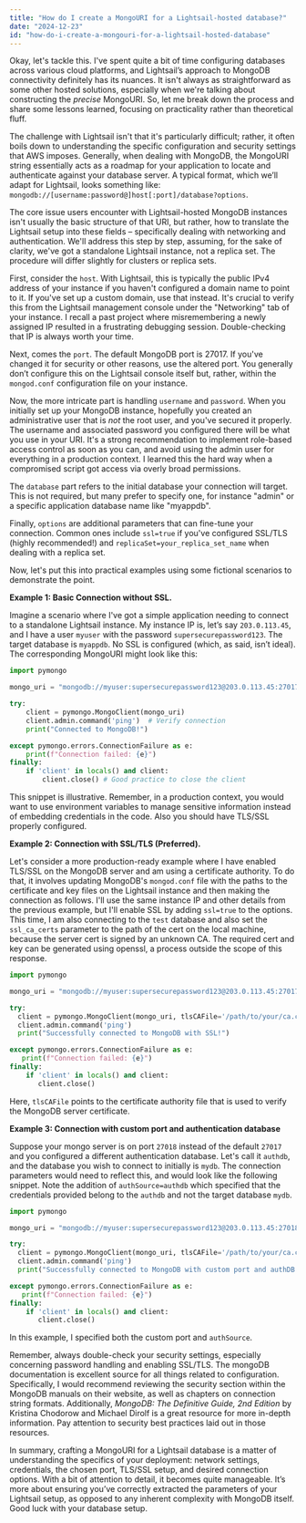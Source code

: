 ```yaml
---
title: "How do I create a MongoURI for a Lightsail-hosted database?"
date: "2024-12-23"
id: "how-do-i-create-a-mongouri-for-a-lightsail-hosted-database"
---
```


Okay, let's tackle this. I've spent quite a bit of time configuring databases across various cloud platforms, and Lightsail’s approach to MongoDB connectivity definitely has its nuances. It isn't always as straightforward as some other hosted solutions, especially when we're talking about constructing the *precise* MongoURI. So, let me break down the process and share some lessons learned, focusing on practicality rather than theoretical fluff.

The challenge with Lightsail isn't that it's particularly difficult; rather, it often boils down to understanding the specific configuration and security settings that AWS imposes. Generally, when dealing with MongoDB, the MongoURI string essentially acts as a roadmap for your application to locate and authenticate against your database server. A typical format, which we’ll adapt for Lightsail, looks something like: `mongodb://[username:password@]host[:port]/database?options`.

The core issue users encounter with Lightsail-hosted MongoDB instances isn't usually the basic structure of that URI, but rather, how to translate the Lightsail setup into these fields – specifically dealing with networking and authentication. We'll address this step by step, assuming, for the sake of clarity, we've got a standalone Lightsail instance, not a replica set. The procedure will differ slightly for clusters or replica sets.

First, consider the `host`. With Lightsail, this is typically the public IPv4 address of your instance if you haven't configured a domain name to point to it. If you've set up a custom domain, use that instead. It's crucial to verify this from the Lightsail management console under the "Networking" tab of your instance. I recall a past project where misremembering a newly assigned IP resulted in a frustrating debugging session. Double-checking that IP is always worth your time.

Next, comes the `port`. The default MongoDB port is 27017. If you've changed it for security or other reasons, use the altered port. You generally don’t configure this on the Lightsail console itself but, rather, within the `mongod.conf` configuration file on your instance.

Now, the more intricate part is handling `username` and `password`. When you initially set up your MongoDB instance, hopefully you created an administrative user that is *not* the root user, and you've secured it properly. The username and associated password you configured there will be what you use in your URI. It's a strong recommendation to implement role-based access control as soon as you can, and avoid using the admin user for everything in a production context. I learned this the hard way when a compromised script got access via overly broad permissions.

The `database` part refers to the initial database your connection will target. This is not required, but many prefer to specify one, for instance "admin" or a specific application database name like "myappdb".

Finally, `options` are additional parameters that can fine-tune your connection. Common ones include `ssl=true` if you've configured SSL/TLS (highly recommended!) and `replicaSet=your_replica_set_name` when dealing with a replica set.

Now, let's put this into practical examples using some fictional scenarios to demonstrate the point.

**Example 1: Basic Connection without SSL.**

Imagine a scenario where I've got a simple application needing to connect to a standalone Lightsail instance. My instance IP is, let’s say `203.0.113.45`, and I have a user `myuser` with the password `supersecurepassword123`. The target database is `myappdb`. No SSL is configured (which, as said, isn’t ideal). The corresponding MongoURI might look like this:

```python
import pymongo

mongo_uri = "mongodb://myuser:supersecurepassword123@203.0.113.45:27017/myappdb"

try:
    client = pymongo.MongoClient(mongo_uri)
    client.admin.command('ping')  # Verify connection
    print("Connected to MongoDB!")

except pymongo.errors.ConnectionFailure as e:
    print(f"Connection failed: {e}")
finally:
    if 'client' in locals() and client:
        client.close() # Good practice to close the client
```

This snippet is illustrative. Remember, in a production context, you would want to use environment variables to manage sensitive information instead of embedding credentials in the code. Also you should have TLS/SSL properly configured.

**Example 2: Connection with SSL/TLS (Preferred).**

Let's consider a more production-ready example where I have enabled TLS/SSL on the MongoDB server and am using a certificate authority. To do that, it involves updating MongoDB's `mongod.conf` file with the paths to the certificate and key files on the Lightsail instance and then making the connection as follows. I'll use the same instance IP and other details from the previous example, but I'll enable SSL by adding `ssl=true` to the options. This time, I am also connecting to the `test` database and also set the `ssl_ca_certs` parameter to the path of the cert on the local machine, because the server cert is signed by an unknown CA. The required cert and key can be generated using openssl, a process outside the scope of this response.

```python
import pymongo

mongo_uri = "mongodb://myuser:supersecurepassword123@203.0.113.45:27017/test?ssl=true"

try:
  client = pymongo.MongoClient(mongo_uri, tlsCAFile='/path/to/your/ca.crt')
  client.admin.command('ping')
  print("Successfully connected to MongoDB with SSL!")

except pymongo.errors.ConnectionFailure as e:
   print(f"Connection failed: {e}")
finally:
    if 'client' in locals() and client:
       client.close()
```
Here, `tlsCAFile` points to the certificate authority file that is used to verify the MongoDB server certificate.

**Example 3: Connection with custom port and authentication database**

Suppose your mongo server is on port `27018` instead of the default `27017` and you configured a different authentication database. Let's call it `authdb`, and the database you wish to connect to initially is `mydb`. The connection parameters would need to reflect this, and would look like the following snippet. Note the addition of `authSource=authdb` which specified that the credentials provided belong to the `authdb` and not the target database `mydb`.

```python
import pymongo

mongo_uri = "mongodb://myuser:supersecurepassword123@203.0.113.45:27018/mydb?authSource=authdb&ssl=true"

try:
  client = pymongo.MongoClient(mongo_uri, tlsCAFile='/path/to/your/ca.crt')
  client.admin.command('ping')
  print("Successfully connected to MongoDB with custom port and authDB!")

except pymongo.errors.ConnectionFailure as e:
   print(f"Connection failed: {e}")
finally:
    if 'client' in locals() and client:
       client.close()
```

In this example, I specified both the custom port and `authSource`.

Remember, always double-check your security settings, especially concerning password handling and enabling SSL/TLS. The mongoDB documentation is excellent source for all things related to configuration. Specifically, I would recommend reviewing the security section within the MongoDB manuals on their website, as well as chapters on connection string formats. Additionally, *MongoDB: The Definitive Guide, 2nd Edition* by Kristina Chodorow and Michael Dirolf is a great resource for more in-depth information. Pay attention to security best practices laid out in those resources.

In summary, crafting a MongoURI for a Lightsail database is a matter of understanding the specifics of your deployment: network settings, credentials, the chosen port, TLS/SSL setup, and desired connection options. With a bit of attention to detail, it becomes quite manageable. It’s more about ensuring you’ve correctly extracted the parameters of your Lightsail setup, as opposed to any inherent complexity with MongoDB itself. Good luck with your database setup.
